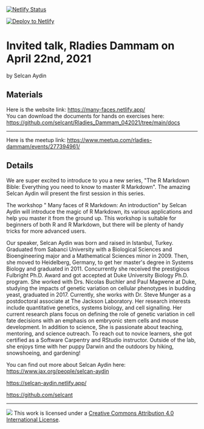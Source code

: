 
[![Netlify Status](https://api.netlify.com/api/v1/badges/fc33b987-b580-4145-afc9-7d8427bf77f1/deploy-status)](https://app.netlify.com/sites/many-faces/deploys)

<!-- Markdown snippet -->
[![Deploy to Netlify](https://www.netlify.com/img/deploy/button.svg)](https://app.netlify.com/start/deploy?repository=https://github.com/selcant/Rladies_Dammam_042021)


**Invited talk, Rladies Dammam on April 22nd, 2021**
================

by Selcan Aydin

## Materials

Here is the website link: https://many-faces.netlify.app/   
You can download the documents for hands on exercises here: https://github.com/selcant/Rladies_Dammam_042021/tree/main/docs

-----

Here is the meetup link: https://www.meetup.com/rladies-dammam/events/277394961/

## Details
We are super excited to introduce to you a new series, "The R Markdown Bible: Everything you need to know to master R Markdown". The amazing Selcan Aydin will present the first session in this series.

The workshop " Many faces of R Markdown: An introduction" by Selcan Aydin will introduce the magic of R Markdown, its various applications and help you master it from the ground up. This workshop is suitable for beginners of both R and R Markdown, but there will be plenty of handy tricks for more advanced users.

Our speaker, Selcan Aydin was born and raised in Istanbul, Turkey. Graduated from Sabanci University with a Biological Sciences and Bioengineering major and a Mathematical Sciences minor in 2009. Then, she moved to Heidelberg, Germany, to get her master's degree in Systems Biology and graduated in 2011. Concurrently she received the prestigious Fulbright Ph.D. Award and got accepted at Duke University Biology Ph.D. program. She worked with Drs. Nicolas Buchler and Paul Magwene at Duke, studying the impacts of genetic variation on cellular phenotypes in budding yeast, graduated in 2017. Currently, she works with Dr. Steve Munger as a postdoctoral associate at The Jackson Laboratory. Her research interests include quantitative genetics, systems biology, and cell signalling. Her current research plans focus on defining the role of genetic variation in cell fate decisions with an emphasis on embryonic stem cells and mouse development. In addition to science, She is passionate about teaching, mentoring, and science outreach. To reach out to novice learners, she got certified as a Software Carpentry and RStudio instructor. Outside of the lab, she enjoys time with her puppy Darwin and the outdoors by hiking, snowshoeing, and gardening!

You can find out more about Selcan Aydin here: 
https://www.jax.org/people/selcan-aydin

https://selcan-aydin.netlify.app/

https://github.com/selcant



-----

![](https://i.creativecommons.org/l/by/4.0/88x31.png) This work is
licensed under a [Creative Commons Attribution 4.0 International
License](https://creativecommons.org/licenses/by/4.0/).




